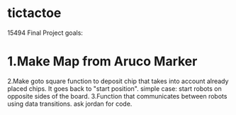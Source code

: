 # tictactoe
15494 Final Project
goals:
# 1.Make Map from Aruco Marker
2.Make goto square function to deposit chip that takes into account already placed chips. It goes back to "start position". simple case: start robots on opposite sides of the board.
3.Function that communicates between robots using data transitions. ask jordan for code.
